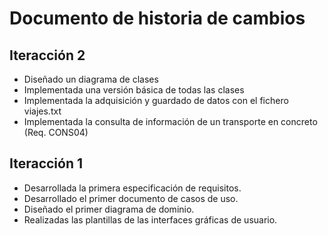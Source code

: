 # Documento de historia de cambios
## Iteracción 2
<ul>
    <li>Diseñado un diagrama de clases</li>
    <li>Implementada una versión básica de todas las clases</li>
    <li>Implementada la adquisición y guardado de datos con el fichero viajes.txt</li>
    <li>Implementada la consulta de información de un transporte en concreto (Req. CONS04)</li>
</ul>

## Iteracción 1
<ul>
    <li>Desarrollada la primera especificación de requisitos.</li>
    <li>Desarrollado el primer documento de casos de uso.</li>
    <li>Diseñado el primer diagrama de dominio.</li>
    <li>Realizadas las plantillas de las interfaces gráficas de usuario.</li>
</ul>

